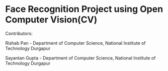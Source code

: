 #  Face Recognition Project using Open Computer Vision(CV)

Contributors:

Rishab Pan - Department of Computer Science, National Institute of Technology Durgapur

Sayantan Gupta - Department of Computer Science, National Institute of Technology Durgapur
